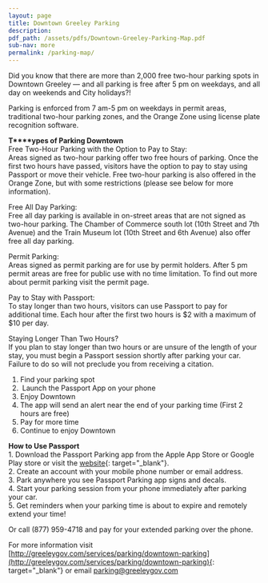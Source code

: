 ```yaml
---
layout: page
title: Downtown Greeley Parking
description:
pdf_path: /assets/pdfs/Downtown-Greeley-Parking-Map.pdf
sub-nav: more
permalink: /parking-map/
---
```


Did you know that there are more than 2,000 free two-hour parking spots in Downtown Greeley — and all parking is free after 5 pm on weekdays, and all day on weekends and City holidays?\!

Parking is enforced from 7 am-5 pm on weekdays in permit areas, traditional two-hour parking zones, and the Orange Zone using license plate recognition software.

**T****ypes of Parking Downtown**<br>Free Two-Hour Parking with the Option to Pay to Stay:<br>Areas signed as two-hour parking offer two free hours of parking. Once the first two hours have passed, visitors have the option to pay to stay using Passport or move their vehicle. Free two-hour parking is also offered in the Orange Zone, but with some restrictions (please see below for more information).

Free All Day Parking:<br>Free all day parking is available in on-street areas that are not signed as two-hour parking. The Chamber of Commerce south lot (10th Street and 7th Avenue) and the Train Museum lot (10th Street and 6th Avenue) also offer free all day parking.

Permit Parking:<br>Areas signed as permit parking are for use by permit holders. After 5 pm permit areas are free for public use with no time limitation. To find out more about permit parking visit the permit page.&nbsp;

Pay to Stay with Passport:<br>To stay longer than two hours, visitors can use Passport to pay for additional time. Each hour after the first two hours is $2 with a maximum of $10 per day.&nbsp;

Staying Longer Than Two Hours?<br>If you plan to stay longer than two hours or are unsure of the length of your stay, you must begin a Passport session shortly after parking your car. Failure to do so will not preclude you from receiving a citation.

1. Find your parking spot&nbsp;
2. &nbsp;Launch the Passport App on your phone&nbsp;
3. Enjoy Downtown
4. The app will send an alert near the end of your parking time (First 2 hours are free)&nbsp;
5. Pay for more time&nbsp;
6. Continue to enjoy Downtown

**How to Use Passport**<br>1\. Download the Passport Parking app from the Apple App Store or Google Play store or visit the [website](https://ppprk.com/park/){: target="_blank"}.<br>2\. Create an account with your mobile phone number or email address.<br>3\. Park anywhere you see Passport Parking app signs and decals.<br>4\. Start your parking session from your phone immediately after parking your car.<br>5\. Get reminders when your parking time is about to expire and remotely extend your time\!

Or call (877) 959-4718 and pay for your extended parking over the phone.

For more information visit [http://greeleygov.com/services/parking/downtown-parking](http://greeleygov.com/services/parking/downtown-parking){: target="_blank"}&nbsp;or email parking@greeleygov.com&nbsp;